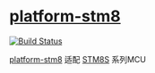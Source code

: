 # [platform-stm8](https://github.com/OS-Q/platform-stm8)

[![Build Status](https://github.com/OS-Q/platform-stm8/workflows/CI/badge.svg)](https://github.com/OS-Q/platform-stm8/actions/workflows/CI.yml)


[platform-stm8](https://github.com/OS-Q/platform-stm8) 适配 [STM8S](https://www.st.com/zh/microcontrollers-microprocessors/stm8s-series.html) 系列MCU

